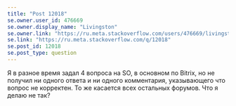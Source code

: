 ```yaml
---
title: "Post 12018"
se.owner.user_id: 476669
se.owner.display_name: "Livingston"
se.owner.link: "https://ru.meta.stackoverflow.com/users/476669/livingston"
se.link: "https://ru.meta.stackoverflow.com/q/12018"
se.post_id: 12018
se.post_type: question
---
```

<p>Я в разное время задал 4 вопроса на SO, в основном по Bitrix, но не получил ни одного ответа и ни одного комментария, указывающего что вопрос не корректен. То же касается всех остальных форумов. Что я делаю не так?</p>
